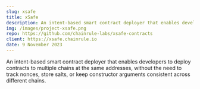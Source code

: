 ```yaml
---
slug: xsafe
title: xSafe
description: An intent-based smart contract deployer that enables developers to deploy contracts to multiple chains at the same addresses, without the need to track nonces, store salts, or keep constructor arguments consistent across different chains.
img: /images/project-xsafe.png
repo: https://github.com/chainrule-labs/xsafe-contracts
client: https://xsafe.chainrule.io
date: 9 November 2023
---
```


An intent-based smart contract deployer that enables developers to deploy contracts to multiple chains at the same addresses, without the need to track nonces, store salts, or keep constructor arguments consistent across different chains.

